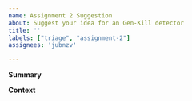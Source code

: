 ```yaml
---
name: Assignment 2 Suggestion
about: Suggest your idea for an Gen-Kill detector
title: ''
labels: ["triage", "assignment-2"]
assignees: 'jubnzv'

---
```


**Summary**
<!-- A brief description of the suggested analysis. -->

**Context**
<!-- Provide additional context if needed, e.g. references to textbooks/papers/implementations -->

